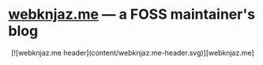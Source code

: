 # [webknjaz.me] — a FOSS maintainer's blog

<center>
  [![webknjaz.me header](content/webknjaz.me-header.svg)][webknjaz.me]
</center>

[webknjaz.me]: https://webknjaz.me
